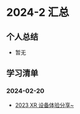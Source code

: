 # 2024-2 汇总
## 个人总结
* 暂无

## 学习清单
### 2024-02-20
* [2023 XR 设备体验分享~](./2024-02-20/2023%20XR%20设备体验分享~.md)
